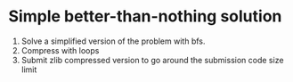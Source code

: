 # Simple better-than-nothing solution

1. Solve a simplified version of the problem with bfs.
2. Compress with loops
3. Submit zlib compressed version to go around the submission code size limit
